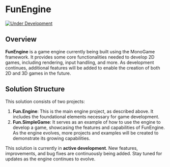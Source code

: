 # FunEngine

[![Under Development](https://img.shields.io/badge/status-under%20development-orange)]()

## Overview

**FunEngine** is a game engine currently being built using the MonoGame framework. It provides some core functionalities needed to develop 2D games, including rendering, input handling, and more. As development continues, additional features will be added to enable the creation of both 2D and 3D games in the future.

## Solution Structure

This solution consists of two projects:

1. **Fun.Engine**: This is the main engine project, as described above. It includes the foundational elements necessary for game development.
2. **Fun.SimpleGame**: It serves as an example of how to use the engine to develop a game, showcasing the features and capabilities of FunEngine. As the engine evolves, more projects and examples will be created to demonstrate its growing capabilities.

This solution is currently in **active development**. New features, improvements, and bug fixes are continuously being added. Stay tuned for updates as the engine continues to evolve.
